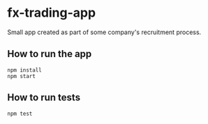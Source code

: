 # fx-trading-app
Small app created as part of some company's recruitment process.
## How to run the app
```
npm install
npm start
```
## How to run tests
```
npm test
```
